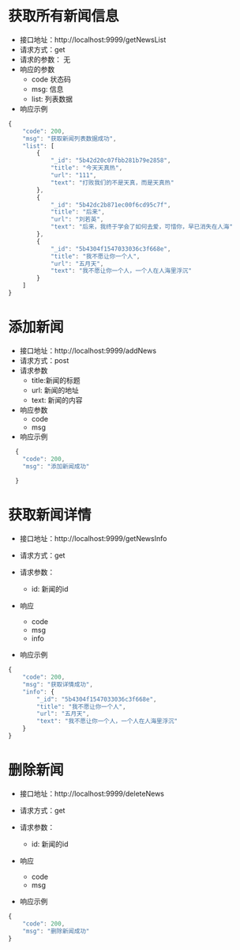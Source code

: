 # 获取所有新闻信息

+ 接口地址：http://localhost:9999/getNewsList
+ 请求方式：get
+ 请求的参数： 无
+ 响应的参数
  - code 状态码
  - msg: 信息
  - list: 列表数据 
+ 响应示例
```js
{
    "code": 200,
    "msg": "获取新闻列表数据成功",
    "list": [
        {
            "_id": "5b42d20c07fbb281b79e2858",
            "title": "今天天真热",
            "url": "111",
            "text": "打败我们的不是天真，而是天真热"
        },
        {
            "_id": "5b42dc2b871ec00f6cd95c7f",
            "title": "后来",
            "url": "刘若英",
            "text": "后来，我终于学会了如何去爱，可惜你，早已消失在人海"
        },
        {
            "_id": "5b4304f1547033036c3f668e",
            "title": "我不愿让你一个人",
            "url": "五月天",
            "text": "我不愿让你一个人，一个人在人海里浮沉"
        }
    ]
}
```


# 添加新闻
+ 接口地址：http://localhost:9999/addNews
+ 请求方式：post
+ 请求参数
  - title:新闻的标题
  - url: 新闻的地址
  - text: 新闻的内容
+ 响应参数
  - code
  - msg
+ 响应示例
```js
  {
    "code": 200,
    "msg": "添加新闻成功"
  
  }
```

# 获取新闻详情
+ 接口地址：http://localhost:9999/getNewsInfo
+ 请求方式：get
+ 请求参数：
  - id: 新闻的id
+ 响应
  - code
  - msg
  - info

+ 响应示例
```js
{
    "code": 200,
    "msg": "获取详情成功",
    "info": {
        "_id": "5b4304f1547033036c3f668e",
        "title": "我不愿让你一个人",
        "url": "五月天",
        "text": "我不愿让你一个人，一个人在人海里浮沉"
    }
}
```

# 删除新闻
+ 接口地址：http://localhost:9999/deleteNews
+ 请求方式：get
+ 请求参数：
  - id: 新闻的id
+ 响应
  - code
  - msg

+ 响应示例
```js
{
    "code": 200,
    "msg": "删除新闻成功"
}
```